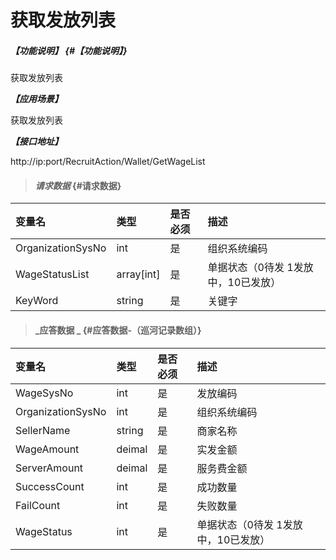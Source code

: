 # 获取发放列表

##### _【功能说明】_ {#【功能说明】}

获取发放列表

_**【应用场景】**_

获取发放列表

_**【接口地址】**_

http://ip:port/RecruitAction/Wallet/GetWageList

> #### _请求数据_ {#请求数据}

| 变量名 | 类型 | 是否必须 | 描述 |
| :--- | :--- | :--- | :--- |
| OrganizationSysNo | int | 是 | 组织系统编码 |
| WageStatusList | array[int] | 是 | 单据状态（0待发 1发放中，10已发放）|
| KeyWord | string | 是 | 关键字 |

> #### _应答数据 _ {#应答数据-（巡河记录数组）}

| 变量名 | 类型 | 是否必须 | 描述 |
| :--- | :--- | :--- | :--- |
| WageSysNo | int | 是 | 发放编码 |
| OrganizationSysNo | int | 是 | 组织系统编码  |
| SellerName | string | 是 | 商家名称 |
| WageAmount | deimal | 是 | 实发金额|
| ServerAmount | deimal | 是 | 服务费金额|
| SuccessCount | int | 是 | 成功数量 |
| FailCount | int | 是 | 失败数量 |
| WageStatus | int | 是 | 单据状态（0待发 1发放中，10已发放）|




